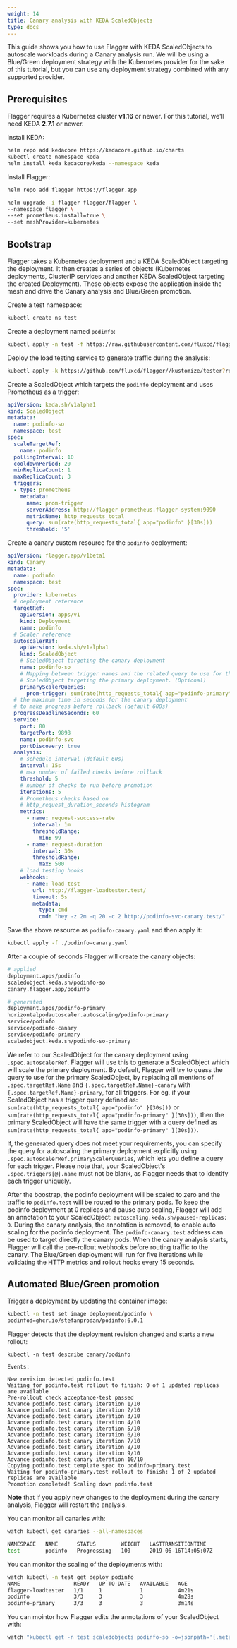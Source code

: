 ```yaml
---
weight: 14
title: Canary analysis with KEDA ScaledObjects
type: docs
---
```


This guide shows you how to use Flagger with KEDA ScaledObjects to autoscale workloads during a Canary analysis run.
We will be using a Blue/Green deployment strategy with the Kubernetes provider for the sake of this tutorial, but
you can use any deployment strategy combined with any supported provider.

## Prerequisites

Flagger requires a Kubernetes cluster **v1.16** or newer. For this tutorial, we'll need KEDA **2.7.1** or newer.

Install KEDA:

```bash
helm repo add kedacore https://kedacore.github.io/charts
kubectl create namespace keda
helm install keda kedacore/keda --namespace keda
```

Install Flagger:
```bash
helm repo add flagger https://flagger.app

helm upgrade -i flagger flagger/flagger \
--namespace flagger \
--set prometheus.install=true \
--set meshProvider=kubernetes
```

## Bootstrap

Flagger takes a Kubernetes deployment and a KEDA ScaledObject targeting the deployment. It then creates a series of objects 
(Kubernetes deployments, ClusterIP services and another KEDA ScaledObject targeting the created Deployment).
These objects expose the application inside the mesh and drive the Canary analysis and Blue/Green promotion.

Create a test namespace:

```bash
kubectl create ns test
```

Create a deployment named `podinfo`:

```bash
kubectl apply -n test -f https://raw.githubusercontent.com/fluxcd/flagger/main/kustomize/podinfo/deployment.yaml
```

Deploy the load testing service to generate traffic during the analysis:

```bash
kubectl apply -k https://github.com/fluxcd/flagger//kustomize/tester?ref=main
```

Create a ScaledObject which targets the `podinfo` deployment and uses Prometheus as a trigger:
```yaml
apiVersion: keda.sh/v1alpha1
kind: ScaledObject
metadata:
  name: podinfo-so
  namespace: test
spec:
  scaleTargetRef:
    name: podinfo
  pollingInterval: 10
  cooldownPeriod: 20
  minReplicaCount: 1
  maxReplicaCount: 3
  triggers:
  - type: prometheus
    metadata:
      name: prom-trigger
      serverAddress: http://flagger-prometheus.flagger-system:9090
      metricName: http_requests_total
      query: sum(rate(http_requests_total{ app="podinfo" }[30s]))
      threshold: '5'
```

Create a canary custom resource for the `podinfo` deployment:

```yaml
apiVersion: flagger.app/v1beta1
kind: Canary
metadata:
  name: podinfo
  namespace: test
spec:
  provider: kubernetes
  # deployment reference
  targetRef:
    apiVersion: apps/v1
    kind: Deployment
    name: podinfo
  # Scaler reference
  autoscalerRef:
    apiVersion: keda.sh/v1alpha1
    kind: ScaledObject
    # ScaledObject targeting the canary deployment
    name: podinfo-so
    # Mapping between trigger names and the related query to use for the generated 
    # ScaledObject targeting the primary deployment. (Optional)
    primaryScalerQueries:
      prom-trigger: sum(rate(http_requests_total{ app="podinfo-primary" }[30s]))
  # the maximum time in seconds for the canary deployment
  # to make progress before rollback (default 600s)
  progressDeadlineSeconds: 60
  service:
    port: 80
    targetPort: 9898
    name: podinfo-svc
    portDiscovery: true
  analysis:
    # schedule interval (default 60s)
    interval: 15s
    # max number of failed checks before rollback
    threshold: 5
    # number of checks to run before promotion
    iterations: 5
    # Prometheus checks based on 
    # http_request_duration_seconds histogram
    metrics:
      - name: request-success-rate
        interval: 1m
        thresholdRange:
          min: 99
      - name: request-duration
        interval: 30s
        thresholdRange:
          max: 500
    # load testing hooks
    webhooks:
      - name: load-test
        url: http://flagger-loadtester.test/
        timeout: 5s
        metadata:
          type: cmd
          cmd: "hey -z 2m -q 20 -c 2 http://podinfo-svc-canary.test/"
```

Save the above resource as `podinfo-canary.yaml` and then apply it:

```bash
kubectl apply -f ./podinfo-canary.yaml
```

After a couple of seconds Flagger will create the canary objects:

```bash
# applied
deployment.apps/podinfo
scaledobject.keda.sh/podinfo-so
canary.flagger.app/podinfo

# generated
deployment.apps/podinfo-primary
horizontalpodautoscaler.autoscaling/podinfo-primary
service/podinfo
service/podinfo-canary
service/podinfo-primary
scaledobject.keda.sh/podinfo-so-primary
```

We refer to our ScaledObject for the canary deployment using `.spec.autoscalerRef`. Flagger will use this to generate a ScaledObject which will scale the primary deployment.
By default, Flagger will try to guess the query to use for the primary ScaledObject, by replacing all mentions of `.spec.targetRef.Name` and `{.spec.targetRef.Name}-canary`
with `{.spec.targetRef.Name}-primary`, for all triggers.
For eg, if your ScaledObject has a trigger query defined as: `sum(rate(http_requests_total{ app="podinfo" }[30s]))` or `sum(rate(http_requests_total{ app="podinfo-primary" }[30s]))`, then the primary ScaledObject will have the same trigger with a query defined as `sum(rate(http_requests_total{ app="podinfo-primary" }[30s]))`.

If, the generated query does not meet your requirements, you can specify the query for autoscaling the primary deployment explicitly using 
`.spec.autoscalerRef.primaryScalerQueries`, which lets you define a query for each trigger. Please note that, your ScaledObject's `.spec.triggers[@].name` must
not be blank, as Flagger needs that to identify each trigger uniquely.

After the boostrap, the podinfo deployment will be scaled to zero and the traffic to `podinfo.test` will be routed to the primary pods. To keep the podinfo deployment
at 0 replicas and pause auto scaling, Flagger will add an annotation to your ScaledObject: `autoscaling.keda.sh/paused-replicas: 0`.
During the canary analysis, the annotation is removed, to enable auto scaling for the podinfo deployment.
The `podinfo-canary.test` address can be used to target directly the canary pods. 
When the canary analysis starts, Flagger will call the pre-rollout webhooks before routing traffic to the canary. The Blue/Green deployment will run for five iterations while validating the HTTP metrics and rollout hooks every 15 seconds.


## Automated Blue/Green promotion

Trigger a deployment by updating the container image:

```bash
kubectl -n test set image deployment/podinfo \
podinfod=ghcr.io/stefanprodan/podinfo:6.0.1
```

Flagger detects that the deployment revision changed and starts a new rollout:

```text
kubectl -n test describe canary/podinfo

Events:

New revision detected podinfo.test
Waiting for podinfo.test rollout to finish: 0 of 1 updated replicas are available
Pre-rollout check acceptance-test passed
Advance podinfo.test canary iteration 1/10
Advance podinfo.test canary iteration 2/10
Advance podinfo.test canary iteration 3/10
Advance podinfo.test canary iteration 4/10
Advance podinfo.test canary iteration 5/10
Advance podinfo.test canary iteration 6/10
Advance podinfo.test canary iteration 7/10
Advance podinfo.test canary iteration 8/10
Advance podinfo.test canary iteration 9/10
Advance podinfo.test canary iteration 10/10
Copying podinfo.test template spec to podinfo-primary.test
Waiting for podinfo-primary.test rollout to finish: 1 of 2 updated replicas are available
Promotion completed! Scaling down podinfo.test
```

**Note** that if you apply new changes to the deployment during the canary analysis, Flagger will restart the analysis.

You can monitor all canaries with:

```bash
watch kubectl get canaries --all-namespaces

NAMESPACE   NAME      STATUS        WEIGHT   LASTTRANSITIONTIME
test        podinfo   Progressing   100      2019-06-16T14:05:07Z
```

You can monitor the scaling of the deployments with:
```bash
watch kubectl -n test get deploy podinfo
NAME                 READY   UP-TO-DATE   AVAILABLE   AGE
flagger-loadtester   1/1     1            1           4m21s
podinfo              3/3     3            3           4m28s
podinfo-primary      3/3     3            3           3m14s
```

You can mointor how Flagger edits the annotations of your ScaledObject with:
```bash
watch "kubectl get -n test scaledobjects podinfo-so -o=jsonpath='{.metadata.annotations}'"
```
